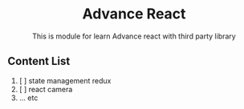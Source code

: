 <div align="center">
<h1>Advance React</h1>

<p>This is module for learn Advance react with third party library</p>
</div>

## Content List

1. [ ] state management redux
2. [ ] react camera
3. ... etc